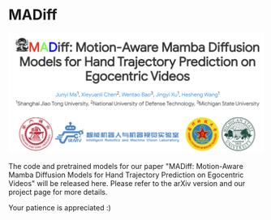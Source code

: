 # MADiff

<img src="https://github.com/IRMVLab/MADiff/blob/main/title.png" />

The code and pretrained models for our paper "MADiff: Motion-Aware Mamba Diffusion Models for Hand Trajectory Prediction on Egocentric Videos" will be released here. Please refer to the arXiv version and our project page for more details.

Your patience is appreciated :)
